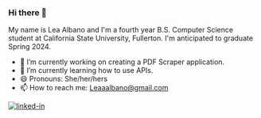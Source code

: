 ### Hi there 👋
My name is Lea Albano and I'm a fourth year B.S. Computer Science student at California State University, Fullerton. I'm anticipated to graduate Spring 2024. 

- 🔭 I’m currently working on creating a PDF Scraper application.
- 🌱 I’m currently learning how to use APIs.
- 😄 Pronouns: She/her/hers
- 📫 How to reach me: Leaaalbano@gmail.com 

[![linked-in](https://img.shields.io/badge/Linked_In-0077B5?style=for-the-badge&logo=LinkedIn&logoColor=white)](https://www.linkedin.com/in/lea-albano/)







